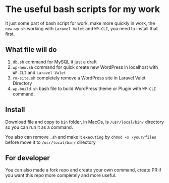# The useful bash scripts for my work

It just some part of bash script for work, make more quickly in work, the `new-wp.sh` working with `Laravel Valet` and `WP-CLI`, you need to install that first.

## What file will do
1. `db.sh` command for MySQL it just a draft
2. `wp-new.sh` command for quick create new WordPress in localhost with `WP-CLI` and `Laravel Valet`
3. `rm-site.sh` completely remove a WordPress site in Laravel Valet Directory
4. `wp-build.sh` bash file to build WordPress theme or Plugin with `WP-CLI` command.

## Install
Download file and copy to `bin` folder, in MacOs, is `/usr/local/bin/` directory so you can run it as a command.

You also can remove `.sh` and make it `executing` by `chmod +x /your/files` before move it to `/usr/local/bin/` directory

## For developer
You can also made a fork repo and create your own command, create PR if you want this repo more completely and more useful.
